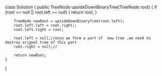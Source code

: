 class Solution {
    public TreeNode upsideDownBinaryTree(TreeNode root) {
        if (root == null || root.left == null) {
            return root;
        }

        TreeNode newRoot = upsideDownBinaryTree(root.left);
        root.left.left = root.right;;
        root.left.right = root;

        root.left = null;//once we form a part of  new tree ,we need to destroy orignal tree of this part
        root.right = null;//

        return newRoot;
    }
}
